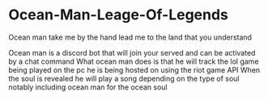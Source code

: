 # Ocean-Man-Leage-Of-Legends
Ocean man take me by the hand lead me to the land that you understand

Ocean man is a discord bot that will join your served and can be activated by a chat command
What ocean man does is that he will track the lol game being played on the pc he is being hosted on using the riot game API
When the soul is revealed he will play a song depending on the type of soul notably including ocean man for the ocean soul

